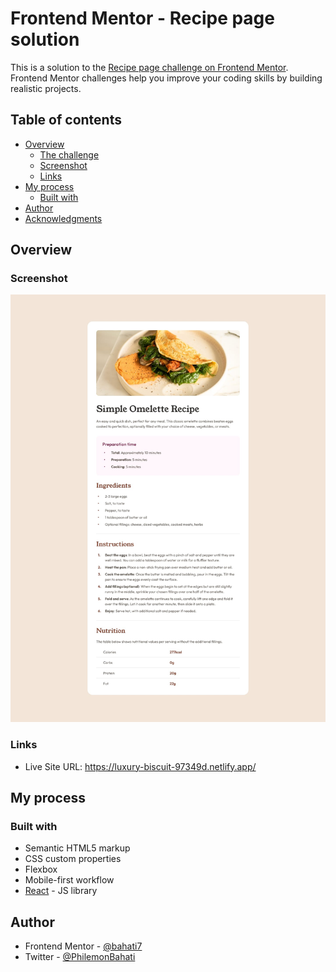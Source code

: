 # Frontend Mentor - Recipe page solution

This is a solution to the [Recipe page challenge on Frontend Mentor](https://www.frontendmentor.io/challenges/recipe-page-KiTsR8QQKm). Frontend Mentor challenges help you improve your coding skills by building realistic projects. 

## Table of contents

- [Overview](#overview)
  - [The challenge](#the-challenge)
  - [Screenshot](#screenshot)
  - [Links](#links)
- [My process](#my-process)
  - [Built with](#built-with)
- [Author](#author)
- [Acknowledgments](#acknowledgments)


## Overview

### Screenshot

![](./recipe.jpg)


### Links


- Live Site URL: https://luxury-biscuit-97349d.netlify.app/

## My process

### Built with

- Semantic HTML5 markup
- CSS custom properties
- Flexbox
- Mobile-first workflow
- [React](https://reactjs.org/) - JS library


## Author


- Frontend Mentor - [@bahati7](https://www.frontendmentor.io/profile/bahati7)
- Twitter - [@PhilemonBahati](https://x.com/PhilemonBahati)

